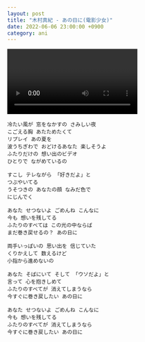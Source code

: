 ```yaml
---
layout: post
title: "木村真紀 - あの日に(電影少女)"
date: 2022-06-06 23:00:00 +0900
category: ani
---
```


<div class="video-container">
    <video id="player" class="video-js vjs-default-skin vjs-big-play-centered" data-json="/public/json/ani/木村真紀 - あの日に(電影少女).json"></video>
</div>

```
冷たい風が 窓をなかすの さみしい夜
こごえる胸 あたためたくて
リプレイ あの夏を
波うちぎわで おどけるあなた 楽しそうよ
ふたりだけの 想い出のビデオ
ひとりで ながめているの

すこし テレながら 「好きだよ」と
つぶやいてる
うそつきの あなたの顔 なみだ色で
にじんでく

あなた せつないよ ごめんね こんなに
今も 想いを残してる
ふたりのすべては この光の中ならば
まだ巻き戻せるの？ あの日に

両手いっぱいの 思い出を 信じていた
くりかえして 数えるけど
小指から進めないの

あなた そばにいて そして 「ウソだよ」と
言って 心を抱きしめて
ふたりのすべてが 消えてしまうなら
今すぐに巻き戻したい あの日に

あなた せつないよ ごめんね こんなに
今も 想いを残してる
ふたりのすべてが 消えてしまうなら
今すぐに巻き戻したい あの日に
```